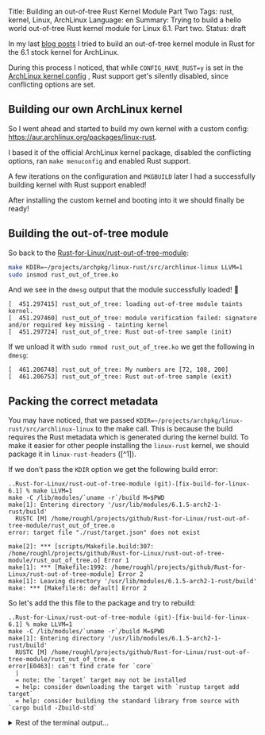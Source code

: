 Title: Building an out-of-tree Rust Kernel Module Part Two
Tags: rust, kernel, Linux, ArchLinux
Language: en
Summary: Trying to build a hello world out-of-tree Rust kernel module for Linux 6.1. Part two.
Status: draft

In my last [blog posts](//building-an-out-of-tree-rust-kernel-module.html) I
tried to build an out-of-tree kernel module in Rust for the 6.1 stock kernel
for ArchLinux.

During this process I noticed, that while `CONFIG_HAVE_RUST=y` is set in the
[ArchLinux kernel config](https://github.com/archlinux/svntogit-packages/blob/706494f4555dca158c9f02932717550e7b66b534/trunk/config)
, Rust support get's silently disabled, since conflicting options are set.

## Building our own ArchLinux kernel

So I went ahead and started to build my own kernel with a custom config:
<https://aur.archlinux.org/packages/linux-rust>.

I based it of the official ArchLinux kernel package, disabled the conflicting
options, ran `make menuconfig` and enabled Rust support.

A few iterations on the configuration and `PKGBUILD` later I had a successfully
building kernel with Rust support enabled!

After installing the custom kernel and booting into it we should finally be
ready!

## Building the out-of-tree module

So back to the
[Rust-for-Linux/rust-out-of-tree-module](https://github.com/rnestler/rust-out-of-tree-module/tree/fix-build-for-linux-6.1):
```bash
make KDIR=~/projects/archpkg/linux-rust/src/archlinux-linux LLVM=1
sudo insmod rust_out_of_tree.ko
```

And we see in the `dmesg` output that the module successfully loaded! 🎉
```
[  451.297415] rust_out_of_tree: loading out-of-tree module taints kernel.
[  451.297460] rust_out_of_tree: module verification failed: signature and/or required key missing - tainting kernel
[  451.297724] rust_out_of_tree: Rust out-of-tree sample (init)
```

If we unload it with `sudo rmmod rust_out_of_tree.ko` we get the following in
`dmesg`:

```
[  461.206748] rust_out_of_tree: My numbers are [72, 108, 200]
[  461.206753] rust_out_of_tree: Rust out-of-tree sample (exit)
```

## Packing the correct metadata

You may have noticed, that we passed
`KDIR=~/projects/archpkg/linux-rust/src/archlinux-linux` to the make call. This
is because the build requires the Rust metadata which is generated during the
kernel build. To make it easier for other people installing the `linux-rust`
kernel, we should package it in `linux-rust-headers` ([^1]).

If we don't pass the `KDIR` option we get the following build error:
```text
..Rust-for-Linux/rust-out-of-tree-module (git)-[fix-build-for-linux-6.1] % make LLVM=1
make -C /lib/modules/`uname -r`/build M=$PWD
make[1]: Entering directory '/usr/lib/modules/6.1.5-arch2-1-rust/build'
  RUSTC [M] /home/roughl/projects/github/Rust-for-Linux/rust-out-of-tree-module/rust_out_of_tree.o
error: target file "./rust/target.json" does not exist

make[2]: *** [scripts/Makefile.build:307: /home/roughl/projects/github/Rust-for-Linux/rust-out-of-tree-module/rust_out_of_tree.o] Error 1
make[1]: *** [Makefile:1992: /home/roughl/projects/github/Rust-for-Linux/rust-out-of-tree-module] Error 2
make[1]: Leaving directory '/usr/lib/modules/6.1.5-arch2-1-rust/build'
make: *** [Makefile:6: default] Error 2
```

So let's add the this file to the package and try to rebuild:

```text
..Rust-for-Linux/rust-out-of-tree-module (git)-[fix-build-for-linux-6.1] % make LLVM=1
make -C /lib/modules/`uname -r`/build M=$PWD
make[1]: Entering directory '/usr/lib/modules/6.1.5-arch2-1-rust/build'
  RUSTC [M] /home/roughl/projects/github/Rust-for-Linux/rust-out-of-tree-module/rust_out_of_tree.o
error[E0463]: can't find crate for `core`
  |
  = note: the `target` target may not be installed
  = help: consider downloading the target with `rustup target add target`
  = help: consider building the standard library from source with `cargo build -Zbuild-std`
```

<details>
<summary>Rest of the terminal output...</summary>
```text
error[E0463]: can't find crate for `compiler_builtins`

error[E0463]: can't find crate for `kernel`
 --> /home/roughl/projects/github/Rust-for-Linux/rust-out-of-tree-module/rust_out_of_tree.rs:5:5
  |
5 | use kernel::prelude::*;
  |     ^^^^^^ can't find crate

error: cannot find macro `pr_info` in this scope
  --> /home/roughl/projects/github/Rust-for-Linux/rust-out-of-tree-module/rust_out_of_tree.rs:35:9
   |
35 |         pr_info!("Rust out-of-tree sample (exit)\n");
   |         ^^^^^^^

error: cannot find macro `pr_info` in this scope
  --> /home/roughl/projects/github/Rust-for-Linux/rust-out-of-tree-module/rust_out_of_tree.rs:34:9
   |
34 |         pr_info!("My numbers are {:?}\n", self.numbers);
   |         ^^^^^^^

error: cannot find macro `pr_info` in this scope
  --> /home/roughl/projects/github/Rust-for-Linux/rust-out-of-tree-module/rust_out_of_tree.rs:21:9
   |
21 |         pr_info!("Rust out-of-tree sample (init)\n");
   |         ^^^^^^^

error: cannot find macro `module` in this scope
 --> /home/roughl/projects/github/Rust-for-Linux/rust-out-of-tree-module/rust_out_of_tree.rs:7:1
  |
7 | module! {
  | ^^^^^^

error[E0463]: can't find crate for `kernel`
  --> /home/roughl/projects/github/Rust-for-Linux/rust-out-of-tree-module/rust_out_of_tree.rs:19:6
   |
19 | impl kernel::Module for RustOutOfTree {
   |      ^^^^^^ can't find crate

error[E0433]: failed to resolve: use of undeclared type `Vec`
  --> /home/roughl/projects/github/Rust-for-Linux/rust-out-of-tree-module/rust_out_of_tree.rs:23:27
   |
23 |         let mut numbers = Vec::new();
   |                           ^^^ use of undeclared type `Vec`

error[E0412]: cannot find type `Vec` in this scope
  --> /home/roughl/projects/github/Rust-for-Linux/rust-out-of-tree-module/rust_out_of_tree.rs:16:14
   |
16 |     numbers: Vec<i32>,
   |              ^^^ not found in this scope

error[E0412]: cannot find type `ThisModule` in this scope
  --> /home/roughl/projects/github/Rust-for-Linux/rust-out-of-tree-module/rust_out_of_tree.rs:20:31
   |
20 |     fn init(_module: &'static ThisModule) -> Result<Self> {
   |                               ^^^^^^^^^^ not found in this scope

error[E0412]: cannot find type `Result` in this scope
  --> /home/roughl/projects/github/Rust-for-Linux/rust-out-of-tree-module/rust_out_of_tree.rs:20:46
   |
20 |     fn init(_module: &'static ThisModule) -> Result<Self> {
   |                                              ^^^^^^ not found in this scope

error[E0405]: cannot find trait `Drop` in this scope
  --> /home/roughl/projects/github/Rust-for-Linux/rust-out-of-tree-module/rust_out_of_tree.rs:32:6
   |
32 | impl Drop for RustOutOfTree {
   |      ^^^^ not found in this scope

error[E0635]: unknown feature `core_ffi_c`
 --> <crate attribute>:1:9
  |
1 | feature(core_ffi_c)
  |         ^^^^^^^^^^

error[E0425]: cannot find function, tuple struct or tuple variant `Ok` in this scope
  --> /home/roughl/projects/github/Rust-for-Linux/rust-out-of-tree-module/rust_out_of_tree.rs:28:9
   |
28 |         Ok(RustOutOfTree { numbers })
   |         ^^ not found in this scope

error: aborting due to 15 previous errors

Some errors have detailed explanations: E0405, E0412, E0425, E0433, E0463, E0635.
For more information about an error, try `rustc --explain E0405`.
make[2]: *** [scripts/Makefile.build:307: /home/roughl/projects/github/Rust-for-Linux/rust-out-of-tree-module/rust_out_of_tree.o] Error 1
make[1]: *** [Makefile:1992: /home/roughl/projects/github/Rust-for-Linux/rust-out-of-tree-module] Error 2
make[1]: Leaving directory '/usr/lib/modules/6.1.5-arch2-1-rust/build'
make: *** [Makefile:6: default] Error 2
```
</details>

Ok, so the build system is unable to find all the required crates that got
built as part of the kernel.

So to keep it simple we just add everything form the `rust/` folder into the
package.

```text
..Rust-for-Linux/rust-out-of-tree-module (git)-[fix-build-for-linux-6.1] % make LLVM=1
make -C /lib/modules/`uname -r`/build M=$PWD
make[1]: Entering directory '/usr/lib/modules/6.1.5-arch2-1-rust/build'
  RUSTC [M] /home/roughl/projects/github/Rust-for-Linux/rust-out-of-tree-module/rust_out_of_tree.o
error[E0514]: found crate `core` compiled by an incompatible version of rustc
  |
  = note: the following crate versions were found:
          crate `core` compiled by rustc 1.62.0 (a8314ef7d 2022-06-27): /usr/lib/modules/6.1.5-arch2-1-rust/build/rust/libcore.rmeta
  = help: please recompile that crate using this compiler (rustc 1.66.0 (69f9c33d7 2022-12-12)) (consider running `cargo clean` first)
```
<details>
<summary>Rest of the terminal output...</summary>
```text
error[E0514]: found crate `kernel` compiled by an incompatible version of rustc
 --> /home/roughl/projects/github/Rust-for-Linux/rust-out-of-tree-module/rust_out_of_tree.rs:5:5
  |
5 | use kernel::prelude::*;
  |     ^^^^^^
  |
  = note: the following crate versions were found:
          crate `kernel` compiled by rustc 1.62.0 (a8314ef7d 2022-06-27): /usr/lib/modules/6.1.5-arch2-1-rust/build/rust/libkernel.rmeta
  = help: please recompile that crate using this compiler (rustc 1.66.0 (69f9c33d7 2022-12-12)) (consider running `cargo clean` first)

error: cannot find macro `pr_info` in this scope
  --> /home/roughl/projects/github/Rust-for-Linux/rust-out-of-tree-module/rust_out_of_tree.rs:35:9
   |
35 |         pr_info!("Rust out-of-tree sample (exit)\n");
   |         ^^^^^^^

error: cannot find macro `pr_info` in this scope
  --> /home/roughl/projects/github/Rust-for-Linux/rust-out-of-tree-module/rust_out_of_tree.rs:34:9
   |
34 |         pr_info!("My numbers are {:?}\n", self.numbers);
   |         ^^^^^^^

error: cannot find macro `pr_info` in this scope
  --> /home/roughl/projects/github/Rust-for-Linux/rust-out-of-tree-module/rust_out_of_tree.rs:21:9
   |
21 |         pr_info!("Rust out-of-tree sample (init)\n");
   |         ^^^^^^^

error: cannot find macro `module` in this scope
 --> /home/roughl/projects/github/Rust-for-Linux/rust-out-of-tree-module/rust_out_of_tree.rs:7:1
  |
7 | module! {
  | ^^^^^^

error[E0514]: found crate `kernel` compiled by an incompatible version of rustc
  --> /home/roughl/projects/github/Rust-for-Linux/rust-out-of-tree-module/rust_out_of_tree.rs:19:6
   |
19 | impl kernel::Module for RustOutOfTree {
   |      ^^^^^^
   |
   = note: the following crate versions were found:
           crate `kernel` compiled by rustc 1.62.0 (a8314ef7d 2022-06-27): /usr/lib/modules/6.1.5-arch2-1-rust/build/rust/libkernel.rmeta
   = help: please recompile that crate using this compiler (rustc 1.66.0 (69f9c33d7 2022-12-12)) (consider running `cargo clean` first)

error[E0433]: failed to resolve: use of undeclared type `Vec`
  --> /home/roughl/projects/github/Rust-for-Linux/rust-out-of-tree-module/rust_out_of_tree.rs:23:27
   |
23 |         let mut numbers = Vec::new();
   |                           ^^^ use of undeclared type `Vec`

error[E0412]: cannot find type `Vec` in this scope
  --> /home/roughl/projects/github/Rust-for-Linux/rust-out-of-tree-module/rust_out_of_tree.rs:16:14
   |
16 |     numbers: Vec<i32>,
   |              ^^^ not found in this scope

error[E0412]: cannot find type `ThisModule` in this scope
  --> /home/roughl/projects/github/Rust-for-Linux/rust-out-of-tree-module/rust_out_of_tree.rs:20:31
   |
20 |     fn init(_module: &'static ThisModule) -> Result<Self> {
   |                               ^^^^^^^^^^ not found in this scope

error[E0412]: cannot find type `Result` in this scope
  --> /home/roughl/projects/github/Rust-for-Linux/rust-out-of-tree-module/rust_out_of_tree.rs:20:46
   |
20 |     fn init(_module: &'static ThisModule) -> Result<Self> {
   |                                              ^^^^^^ not found in this scope

error[E0405]: cannot find trait `Drop` in this scope
  --> /home/roughl/projects/github/Rust-for-Linux/rust-out-of-tree-module/rust_out_of_tree.rs:32:6
   |
32 | impl Drop for RustOutOfTree {
   |      ^^^^ not found in this scope

error[E0635]: unknown feature `core_ffi_c`
 --> <crate attribute>:1:9
  |
1 | feature(core_ffi_c)
  |         ^^^^^^^^^^

error[E0425]: cannot find function, tuple struct or tuple variant `Ok` in this scope
  --> /home/roughl/projects/github/Rust-for-Linux/rust-out-of-tree-module/rust_out_of_tree.rs:28:9
   |
28 |         Ok(RustOutOfTree { numbers })
   |         ^^ not found in this scope

error: aborting due to 14 previous errors

Some errors have detailed explanations: E0405, E0412, E0425, E0433, E0635.
For more information about an error, try `rustc --explain E0405`.
make[2]: *** [scripts/Makefile.build:307: /home/roughl/projects/github/Rust-for-Linux/rust-out-of-tree-module/rust_out_of_tree.o] Error 1
make[1]: *** [Makefile:1992: /home/roughl/projects/github/Rust-for-Linux/rust-out-of-tree-module] Error 2
make[1]: Leaving directory '/usr/lib/modules/6.1.5-arch2-1-rust/build'
make: *** [Makefile:6: default] Error 2
```
</details>

Alright, so it findes the crates, but the rustc versions do not match.
Apparently the build is executed in
`/usr/lib/modules/6.1.5-arch2-1-rust/build`, so we need to tell rustup that we
want the 1.62.0 toolchain for that folder.

For that we just add the `rust-toolchain` to the package as well.

```text
..Rust-for-Linux/rust-out-of-tree-module (git)-[fix-build-for-linux-6.1] % make  LLVM=1
make -C /lib/modules/`uname -r`/build M=$PWD
make[1]: Entering directory '/usr/lib/modules/6.1.5-arch2-1-rust/build'
  RUSTC [M] /home/roughl/projects/github/Rust-for-Linux/rust-out-of-tree-module/rust_out_of_tree.o
error[E0461]: couldn't find crate `core` with expected target triple target-12809083303779448358
  |
  = note: the following crate versions were found:
          crate `core`, target triple target-3911737072772191946: /usr/lib/modules/6.1.5-arch2-1-rust/build/rust/libcore.rmeta
```
<details>
<summary>Rest of the terminal output...</summary>
```text
error[E0461]: couldn't find crate `compiler_builtins` with expected target triple target-12809083303779448358
  |
  = note: the following crate versions were found:
          crate `compiler_builtins`, target triple target-3911737072772191946: /usr/lib/modules/6.1.5-arch2-1-rust/build/rust/libcompiler_builtins.rmeta

error[E0461]: couldn't find crate `kernel` with expected target triple target-12809083303779448358
 --> /home/roughl/projects/github/Rust-for-Linux/rust-out-of-tree-module/rust_out_of_tree.rs:5:5
  |
5 | use kernel::prelude::*;
  |     ^^^^^^
  |
  = note: the following crate versions were found:
          crate `kernel`, target triple target-3911737072772191946: /usr/lib/modules/6.1.5-arch2-1-rust/build/rust/libkernel.rmeta

error: cannot find macro `pr_info` in this scope
  --> /home/roughl/projects/github/Rust-for-Linux/rust-out-of-tree-module/rust_out_of_tree.rs:35:9
   |
35 |         pr_info!("Rust out-of-tree sample (exit)\n");
   |         ^^^^^^^

error: cannot find macro `pr_info` in this scope
  --> /home/roughl/projects/github/Rust-for-Linux/rust-out-of-tree-module/rust_out_of_tree.rs:34:9
   |
34 |         pr_info!("My numbers are {:?}\n", self.numbers);
   |         ^^^^^^^

error: cannot find macro `pr_info` in this scope
  --> /home/roughl/projects/github/Rust-for-Linux/rust-out-of-tree-module/rust_out_of_tree.rs:21:9
   |
21 |         pr_info!("Rust out-of-tree sample (init)\n");
   |         ^^^^^^^

error: cannot find macro `module` in this scope
 --> /home/roughl/projects/github/Rust-for-Linux/rust-out-of-tree-module/rust_out_of_tree.rs:7:1
  |
7 | module! {
  | ^^^^^^

error[E0461]: couldn't find crate `kernel` with expected target triple target-12809083303779448358
  --> /home/roughl/projects/github/Rust-for-Linux/rust-out-of-tree-module/rust_out_of_tree.rs:19:6
   |
19 | impl kernel::Module for RustOutOfTree {
   |      ^^^^^^
   |
   = note: the following crate versions were found:
           crate `kernel`, target triple target-3911737072772191946: /usr/lib/modules/6.1.5-arch2-1-rust/build/rust/libkernel.rmeta

error[E0433]: failed to resolve: use of undeclared type `Vec`
  --> /home/roughl/projects/github/Rust-for-Linux/rust-out-of-tree-module/rust_out_of_tree.rs:23:27
   |
23 |         let mut numbers = Vec::new();
   |                           ^^^ use of undeclared type `Vec`

error[E0412]: cannot find type `Vec` in this scope
  --> /home/roughl/projects/github/Rust-for-Linux/rust-out-of-tree-module/rust_out_of_tree.rs:16:14
   |
16 |     numbers: Vec<i32>,
   |              ^^^ not found in this scope

error[E0412]: cannot find type `ThisModule` in this scope
  --> /home/roughl/projects/github/Rust-for-Linux/rust-out-of-tree-module/rust_out_of_tree.rs:20:31
   |
20 |     fn init(_module: &'static ThisModule) -> Result<Self> {
   |                               ^^^^^^^^^^ not found in this scope

error[E0412]: cannot find type `Result` in this scope
  --> /home/roughl/projects/github/Rust-for-Linux/rust-out-of-tree-module/rust_out_of_tree.rs:20:46
   |
20 |     fn init(_module: &'static ThisModule) -> Result<Self> {
   |                                              ^^^^^^ not found in this scope

error[E0425]: cannot find function, tuple struct or tuple variant `Ok` in this scope
  --> /home/roughl/projects/github/Rust-for-Linux/rust-out-of-tree-module/rust_out_of_tree.rs:28:9
   |
28 |         Ok(RustOutOfTree { numbers })
   |         ^^ not found in this scope

error[E0405]: cannot find trait `Drop` in this scope
  --> /home/roughl/projects/github/Rust-for-Linux/rust-out-of-tree-module/rust_out_of_tree.rs:32:6
   |
32 | impl Drop for RustOutOfTree {
   |      ^^^^ not found in this scope

error[E0635]: unknown feature `core_ffi_c`
 --> <crate attribute>:1:9
  |
1 | feature(core_ffi_c)
  |         ^^^^^^^^^^

error: aborting due to 15 previous errors

Some errors have detailed explanations: E0405, E0412, E0425, E0433, E0635.
For more information about an error, try `rustc --explain E0405`.
make[2]: *** [scripts/Makefile.build:307: /home/roughl/projects/github/Rust-for-Linux/rust-out-of-tree-module/rust_out_of_tree.o] Error 1
make[1]: *** [Makefile:1992: /home/roughl/projects/github/Rust-for-Linux/rust-out-of-tree-module] Error 2
make[1]: Leaving directory '/usr/lib/modules/6.1.5-arch2-1-rust/build'
make: *** [Makefile:6: default] Error 2
```
</details>

I didn't really understand what the strange target triple meant. Usually a
target triple looks something like `x86_64-unknown-linux-gnu` ([^2]). But in
our case we are using a `target.json` to define the target, so I've no clue
where the difference comes from, since we are using the same JSON file.

## Giving up for now

While we managed to compile and run our out-of-tree kernel module in Rust, we
couldn't get the build meta data packaged in a way to do it without a local
build of the kernel.

[^1]: The name of the package may be a bit misleading, since the package not
  only bundles the headers but also build scripts and other metadata required
  to build modules.
[^2]: See also <https://doc.rust-lang.org/rustc/targets/index.html>
